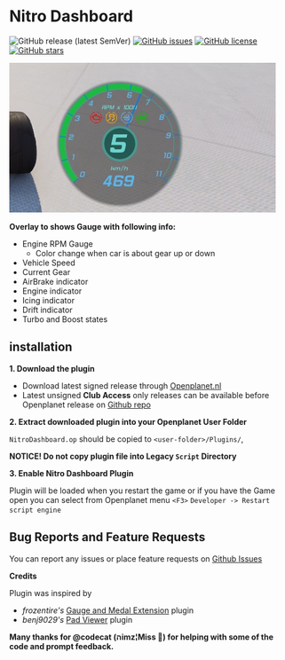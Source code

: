 # Nitro Dashboard

![GitHub release (latest SemVer)](https://img.shields.io/github/v/release/nitroquery/NitroDashboard?include_prereleases)
[![GitHub issues](https://img.shields.io/github/issues/nitroquery/NitroDashboard)](https://github.com/nitroquery/NitroDashboard/issues)
[![GitHub license](https://img.shields.io/github/license/nitroquery/NitroDashboard)](https://github.com/nitroquery/NitroDashboard/blob/main/LICENSE)
[![GitHub stars](https://img.shields.io/github/stars/nitroquery/NitroDashboard)](https://github.com/nitroquery/NitroDashboard/stargazers)

![screenshot](assets/images/screenshot.png)

**Overlay to shows Gauge with following info:**

- Engine RPM Gauge
  - Color change when car is about gear up or down
- Vehicle Speed
- Current Gear
- AirBrake indicator
- Engine indicator
- Icing indicator
- Drift indicator
- Turbo and Boost states

## installation

**1. Download the plugin**

- Download latest signed release through [Openplanet.nl](https://openplanet.nl/files/102)
- Latest unsigned **Club Access** only releases can be available before Openplanet release on [Github repo](https://github.com/nitroquery/NitroDashboard/releases)

**2. Extract downloaded plugin into your Openplanet User Folder**

`NitroDashboard.op` should be copied to `<user-folder>/Plugins/`,

**NOTICE! Do not copy plugin file into Legacy `Script` Directory**

**3. Enable Nitro Dashboard Plugin**

Plugin will be loaded when you restart the game or if you have the Game open you can select from Openplanet menu `<F3>` `Developer -> Restart script engine`

## Bug Reports and Feature Requests

You can report any issues or place feature requests on [Github Issues](https://github.com/nitroquery/NitroDashboard/issues)


**Credits**

Plugin was inspired by
- *frozentire's* [Gauge and Medal Extension](https://openplanet.nl/files/63) plugin
- *benj9029's* [Pad Viewer](https://openplanet.nl/files/64) plugin

**Many thanks for @codecat (הimz¦Miss ) for helping with some of the code and prompt feedback.**
